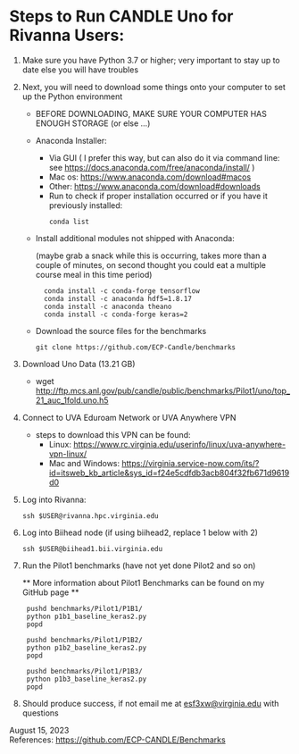 # Steps to Run CANDLE Uno for Rivanna Users:

1. Make sure you have Python 3.7 or higher; very important to stay up to date else you will have troubles
   
       
2. Next, you will need to download some things onto your computer to set up the Python environment
    * BEFORE DOWNLOADING, MAKE SURE YOUR COMPUTER HAS ENOUGH STORAGE (or else ...)
    * Anaconda Installer:
        * Via GUI ( I prefer this way, but can also do it via command line: see https://docs.anaconda.com/free/anaconda/install/ )
        * Mac os: https://www.anaconda.com/download#macos
        * Other: https://www.anaconda.com/download#downloads
        * Run to check if proper installation occurred or if you have it previously installed:
            ```
            conda list
            ````
    * Install additional modules not shipped with Anaconda:
  
      (maybe grab a snack while this is occurring, takes more than a couple of minutes, on second thought you could eat a multiple course meal in this time period)
      ```
        conda install -c conda-forge tensorflow
        conda install -c anaconda hdf5=1.8.17
        conda install -c anaconda theano
        conda install -c conda-forge keras=2
      ```
    * Download the source files for the benchmarks
        ```
        git clone https://github.com/ECP-Candle/benchmarks
        ```
4. Download Uno Data (13.21 GB)
    * wget http://ftp.mcs.anl.gov/pub/candle/public/benchmarks/Pilot1/uno/top_21_auc_1fold.uno.h5 
      
6. Connect to UVA Eduroam Network or UVA Anywhere VPN
      - steps to download this VPN can be found:
        - Linux: https://www.rc.virginia.edu/userinfo/linux/uva-anywhere-vpn-linux/
        - Mac and Windows: https://virginia.service-now.com/its/?id=itsweb_kb_article&sys_id=f24e5cdfdb3acb804f32fb671d9619d0
          
  
7. Log into Rivanna:
   ```
   ssh $USER@rivanna.hpc.virginia.edu
   ```
  
8. Log into Biihead node (if using biihead2, replace 1 below with 2)
   ```
   ssh $USER@biihead1.bii.virginia.edu
   ```

9. Run the Pilot1 benchmarks (have not yet done Pilot2 and so on)

   ** More information about Pilot1 Benchmarks can be found on my GitHub page **
   ```
    pushd benchmarks/Pilot1/P1B1/
    python p1b1_baseline_keras2.py
    popd

    pushd benchmarks/Pilot1/P1B2/
    python p1b2_baseline_keras2.py
    popd

    pushd benchmarks/Pilot1/P1B3/
    python p1b3_baseline_keras2.py
    popd
   ```
10. Should produce success, if not email me at esf3xw@virginia.edu with questions








August 15, 2023     
References: https://github.com/ECP-CANDLE/Benchmarks





   
